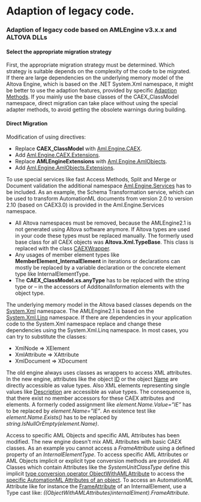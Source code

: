 # Adaption of legacy code.

### Adaption of legacy code based on AMLEngine v3.x.x and ALTOVA DLLs
#### Select the appropriate migration strategy

First, the appropriate migration strategy must be determined. Which strategy is suitable depends on the complexity of the code to be migrated. If there are large dependencies on the underlying memory model of the Altova Engine, which is based on the .NET System.Xml namespace, it might be better to use the adaption features, provided by specific [Adaption Methods](Documentation/Aml.Engine.Adapter/README.md). If you mainly use the base classes of the CAEX_ClassModel namespace, direct migration can take place without using the special adapter methods, to avoid getting the obsolete warnings during building.

#### Direct Migration
Modification of using directives:
- Replace **CAEX_ClassModel** with [Aml.Engine.CAEX](Documentation/Aml.Engine.CAEX/README.md).
- Add [Aml.Engine.CAEX.Extensions](Documentation/Aml.Engine.CAEX.Extensions/README.md). 
- Replace **AMLEngineExtensions** with [Aml.Engine.AmlObjects](Documentation/Aml.Engine.AmlObjects/README.md).
- Add [Aml.Engine.AmlObjects.Extensions](Documentation/Aml.Engine.AmlObjects.Extensions/README.md).

To use special services like fast Access Methods, Split and Merge or Document validation the additional namespace [Aml.Engine.Services](Documentation/Aml.Engine.Services/README.md) has to be included. As an example, the Schema Transformation service, which can be used to transform AutomationML documents from version 2.0 to version 2.10 (based on CAEX3.0) is provided in the Aml.Engine.Services namespace.

- All Altova namespaces must be removed, because the AMLEngine2.1 is not generated using Altova software anymore. If Altova types are used in your code these types must be replaced manually. The formerly used base class for all CAEX objects was **Altova.Xml.TypeBase**. This class is replaced with the class [CAEXWrapper](Documentation/Aml.Engine.CAEX/CAEXWrapper/README.md). 
- Any usages of member element types like **MemberElement_InternalElement** in iterations or declarations can mostly be replaced by a variable declaration or the concrete element type like InternalElementType.
- The **CAEX_ClassModel.xs.anyType** has to be replaced with the string type or – in the accessors of AdditonalInformation elements with the object type. 

The underlying memory model in the Altova based classes depends on the <a href="https://docs.microsoft.com/dotnet/api/system.xml" target="_parent" rel="noopener noreferrer">System.Xml</a> namespace. The AMLEngine2.1 is based on the <a href="https://docs.microsoft.com/dotnet/api/system.xml.linq" target="_parent" rel="noopener noreferrer">System.Xml.Linq</a> namespace. If there are dependencies in your application code to the System.Xml namespace replace and change these dependencies using the System.Xml.Linq namespace. In most cases, you can try to substitute the classes:

+ XmlNode => XElement
+ XmlAttribute => XAttribute
+ XmlDocument => XDocument

The old engine always uses classes as wrappers to access XML attributes. In the new engine, attributes like the object [ID](Documentation/Aml.Engine.CAEX/ICAEXObject/ID.md) or the object [Name](Documentation/Aml.Engine.CAEX/ICAEXObject/Name.md) are directly accessible as value types. Also XML elements representing single values like [Description](Documentation/Aml.Engine.CAEX/CAEXBasicObject/Description.md) are accessible as value types.  The consequence is, that there exist no member accessors for these CAEX attributes and elements. A formerly coded assignment like _element.Name.Value=”IE”_ has to be replaced by _element.Name=”IE”_. An existence test like 
_element.Name.Exists()_ has to be replaced by _string.IsNullOrEmpty(element.Name)_.

Access to specific AML Objects and specific AML Attributes has been modified. The new engine doesn't mix AML Attributes with basic CAEX classes. As an example you cannot access a _FrameAttribute_ using a defined property of an _InternalElementType_. To access specific AML Attributes or AML Objects implicit or explicit type conversion methods are provided. All Classes which contain Attributes like the _SystemUnitClassType_ define this implicit [type conversion operator ObjectWithAMLAttribute](Documentation/Aml.Engine.CAEX/SystemUnitClassType/op_Implicit.md) to access the [specific AutomationML Attributes of an object](Documentation/Aml.Engine.AmlObjects/ObjectWithAMLAttributes/README.md). To access an AutomationML Attribute like for instance the [FrameAttribute](Documentation/Aml.Engine.AmlObjects/ObjectWithAMLAttributes/FrameAttribute.md) of an InternalElement, use a Type cast like: _((ObjectWithAMLAttributes)internalElment).FrameAttribute_.

